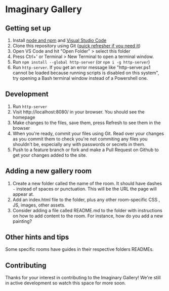 # Imaginary Gallery

## Getting set up

1. Install [node and npm](https://nodejs.org/en/download/) and [Visual Studio Code](https://code.visualstudio.com/)
1. Clone this repository using Git ([quick refresher if you need it](https://guides.github.com/activities/hello-world/))
1. Open VS Code and hit "Open Folder" > select this folder
1. Press Ctrl+' or Terminal > New Terminal to open a terminal window.
1. Run `npm install --global http-server` (or `npm i -g http-server`)
1. Run `http-server`. If you get an error message like "http-server.ps1 cannot be loaded because running scripts is disabled on this system", try opening a Bash terminal window instead of a Powershell one.

## Development

1. Run `http-server`
1. Visit http://localhost:8080/ in your browser. You should see the homepage
1. Make changes to the files, save them, press Refresh to see them in the browser
1. When you're ready, commit your files using Git. Read over your changes as you commit them to check you're not commiting any files you shouldn't be, especially any with passwords or secrets in them.
1. Push to a feature branch or fork and make a Pull Request on Github to get your changes added to the site.

## Adding a new gallery room

1. Create a new folder called the name of the room. It should have dashes `-` instead of spaces or punctuation. This will be the URL the page will appear at.
1. Add an index.html file to the folder, plus any other room-specific CSS , JS, images, other assets.
1. Consider adding a file called README.md to the folder with instructions on how to add content to the room. For instance, how do you add a new painting?

## Other hints and tips

Some specific rooms have guides in their respective folders READMEs.

## Contributing

Thanks for your interest in contributing to the Imaginary Gallery! We're still in active development so watch this space for more soon.
